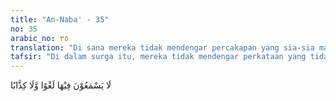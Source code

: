 ```yaml
---
title: "An-Naba' - 35"
no: 35
arabic_no: ٣٥
translation: "Di sana mereka tidak mendengar percakapan yang sia-sia maupun (perkataan) dusta."
tafsir: "Di dalam surga itu, mereka tidak mendengar perkataan yang tidak berarti atau sia-sia dan tidak pula perkataan yang dusta walaupun mereka meminum arak, sebagaimana diterangkan dalam firman Allah:\n\n(Di dalam surga itu) mereka saling mengulurkan gelas yang isinya tidak (menimbulkan) ucapan yang tidak berfaedah ataupun perbuatan dosa. (ath-thur/52: 23)"
---
```


لَا يَسْمَعُوْنَ فِيْهَا لَغْوًا وَّلَا كِذَّابًا
